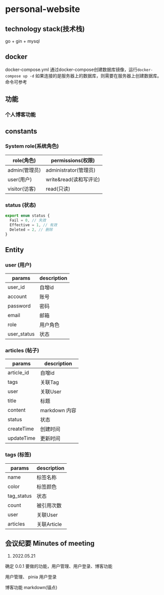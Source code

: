 # personal-website

## technology stack(技术栈)

go + gin + mysql
## docker 

docker-compose.yml  通过docker-compose创建数据库镜像，运行`docker-compose up -d`
如果连接的是服务器上的数据库，则需要在服务器上创建数据库。命令可参考

## 功能

### 个人博客功能

## constants
### System role(系统角色)

| role(角色)    | permissions(权限)      |
| ------------- | ---------------------- |
| admin(管理员) | administrator(管理员)  |
| user(用户)    | write&read(读和写评论) |
| visitor(访客) | read(只读)             |

### status (状态)

```ts
export enum status {
  Fail = 0, // 失效
  Effective = 1, // 有效
  Deleted = 2, // 删除
}
```

## Entity

### user (用户)

| params       | description     |
| ----------   | --------------- |
| user_id      | 自增id           |
| account      | 账号             |
| password     | 密码             |
| email        | 邮箱             |
| role         | 用户角色          |
| user_status  | 状态             |
### articles (帖子)

| params     | description     |
| ---------- | --------------- |
| article_id | 自增id           |
| tags        | 关联Tag         |
| user        | 关联User        |
| title      | 标题            |
| content    | markdown 内容   |
| status    |  状态   |
| createTime | 创建时间        |
| updateTime | 更新时间        |

### tags (标签)

| params | description |
| ------ | ----------- |
| name   | 标签名称    |
| color  | 标签颜色    |
| tag_status  | 状态    |
| count  | 被引用次数    |
| user   | 关联User        |
| articles | 关联Article   |


## 会议纪要 Minutes of meeting

1. 2022.05.21

确定 0.0.1 要做的功能，用户管理、用户登录、博客功能

用户管理、
pinia 用户登录

博客功能
markdown(锚点)
